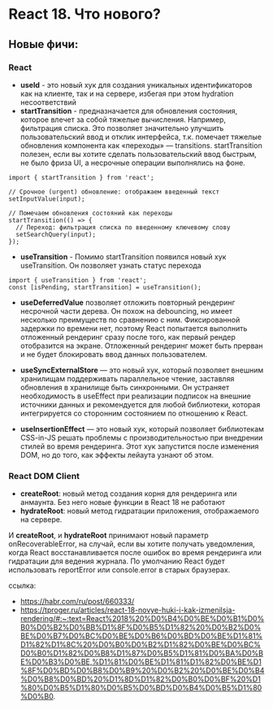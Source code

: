 # React 18. Что нового?

## Новые фичи:

### React
- **useId** - это новый хук для создания уникальных идентификаторов как на клиенте, так и на сервере, избегая при этом hydration несоответствий
- **startTransition** - предназначается для обновления состояния, которое влечет за собой тяжелые вычисления. Например, фильтрация списка. Это позволяет значительно улучшить пользовательский ввод и отклик интерфейса, т.к. помечает тяжелые обновления компонента как «переходы» — transitions.
  startTransition полезен, если вы хотите сделать пользовательский ввод быстрым, не было фриза UI, а несрочные операции выполнялись на фоне.
```
import { startTransition } from 'react';

// Срочное (urgent) обновление: отображаем введенный текст
setInputValue(input);

// Помечаем обновления состояний как переходы
startTransition(() => {
  // Переход: фильтрация списка по введенному ключевому слову
  setSearchQuery(input);
});
```
- **useTransition** - Помимо startTransition появился новый хук useTransition. Он позволяет узнать статус перехода
```
import { useTransition } from 'react';
const [isPending, startTransition] = useTransition();
```

- **useDeferredValue** позволяет отложить повторный рендеринг несрочной части дерева. Он похож на debouncing, но имеет несколько преимуществ по сравнению с ним. Фиксированной задержки по времени нет, поэтому React попытается выполнить отложенный рендеринг сразу после того, как первый рендер отобразится на экране. Отложенный рендеринг может быть прерван и не будет блокировать ввод данных пользователем.

- **useSyncExternalStore** — это новый хук, который позволяет внешним хранилищам поддерживать параллельное чтение, заставляя обновления в хранилище быть синхронными. Он устраняет необходимость в useEffect при реализации подписок на внешние источники данных и рекомендуется для любой библиотеки, которая интегрируется со сторонним состоянием по отношению к React.

- **useInsertionEffect** — это новый хук, который позволяет библиотекам CSS-in-JS решать проблемы с производительностью при внедрении стилей во время рендеринга. Этот хук запустится после изменения DOM, но до того, как эффекты лейаута узнают об этом.

### React DOM Client

- **createRoot**: новый метод создания корня для рендеринга или анмаунта. Без него новые функции в React 18 не работают
- **hydrateRoot**: новый метод гидратации приложения, отображаемого на сервере.

И **createRoot**, и **hydrateRoot** принимают новый параметр onRecoverableError, на случай, если вы хотите получать уведомления, когда React восстанавливается после ошибок во время рендеринга или гидратации для ведения журнала. По умолчанию React будет использовать reportError или console.error в старых браузерах.


ссылка: 
- https://habr.com/ru/post/660333/
- https://tproger.ru/articles/react-18-novye-huki-i-kak-izmenilsja-rendering/#:~:text=React%2018%20%D0%B4%D0%BE%D0%B1%D0%B0%D0%B2%D0%BB%D1%8F%D0%B5%D1%82%20%D0%B2%D0%BE%D0%B7%D0%BC%D0%BE%D0%B6%D0%BD%D0%BE%D1%81%D1%82%D1%8C%20%D0%B0%D0%B2%D1%82%D0%BE%D0%BC%D0%B0%D1%82%D0%B8%D1%87%D0%B5%D1%81%D0%BA%D0%BE%D0%B3%D0%BE,%D1%81%D0%BE%D1%81%D1%82%D0%BE%D1%8F%D0%BD%D0%B8%D0%B9%20%D0%B2%20%D0%BE%D0%B4%D0%B8%D0%BD%20%D1%8D%D1%82%D0%B0%D0%BF%20%D1%80%D0%B5%D1%80%D0%B5%D0%BD%D0%B4%D0%B5%D1%80%D0%B0.
